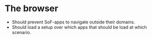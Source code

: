 # The browser

* Should prevent SoF-apps to navigate outside their domains.
* Should load a setup over which apps that should be load at which
scenario.
  
